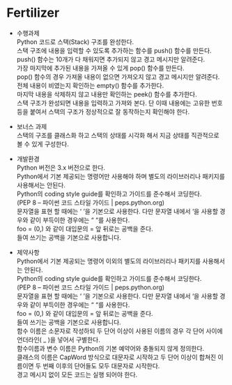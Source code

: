 # Fertilizer

* 수행과제<br />
Python 코드로 스택(Stack) 구조를 완성한다.<br />
스택 구조에 내용을 입력할 수 있도록 추가하는 함수를 push() 함수를 만든다.<br />
push() 함수는 10개가 다 채워지면 추가되지 않고 경고 메시지만 알려준다.<br />
가장 마지막에 추가된 내용을 가져올 수 있게 pop() 함수를 만든다.<br />
pop() 함수의 경우 가져올 내용이 없으면 가져오지 않고 경고 메시지만 알려준다.<br />
전체 내용이 비였는지 확인하는 empty() 함수를 추가한다.<br />
마지막 내용을 삭제하지 않고 내용만 확인하는 peek() 함수를 추가한다.<br />
스택 구조가 완성되면 내용을 입력하고 가져와 본다. 단 이때 내용에는 고유한 번호등을 붙여서 스택의 구조가 정상적으로 잘 동작하는지 확인해야 한다.<br />

* 보너스 과제<br />
스택의 구조를 클래스화 하고 스택의 상태를 시각화 해서 지금 상태를 직관적으로 볼 수 있게 구성한다.<br />

* 개발환경	<br />
Python 버전은 3.x 버전으로 한다.<br />
Python에서 기본 제공되는 명령어만 사용해야 하며 별도의 라이브러리나 패키지를 사용해서는 안된다.<br />
Python의 coding style guide를 확인하고 가이드를 준수해서 코딩한다.<br /> 
(PEP 8 – 파이썬 코드 스타일 가이드 | peps.python.org)<br />
문자열을 표현 할 때에는 ‘ ’을 기본으로 사용한다. 다만 문자열 내에서 ‘을 사용할 경우와 같이 부득이한 경우에는 “ “를 사용한다.<br />
foo = (0,) 와 같이 대입문의  = 앞 뒤로는 공백을 준다.<br />
들여 쓰기는 공백을 기본으로 사용합니다.<br />

* 제약사항<br />
Python에서 기본 제공되는 명령어 이외의 별도의 라이브러리나 패키지를 사용해서는 안된다.<br />
Python의 coding style guide를 확인하고 가이드를 준수해서 코딩한다. <br />
(PEP 8 – 파이썬 코드 스타일 가이드 | peps.python.org)<br />
문자열을 표현 할 때에는 ‘ ’을 기본으로 사용한다. 다만 문자열 내에서 ‘을 사용할 경우와 같이 부득이한 경우에는 “ “를 사용한다.<br />
foo = (0,) 와 같이 대입문의  = 앞 뒤로는 공백을 준다.<br />
들여 쓰기는 공백을 기본으로 사용합니다.<br />
함수 이름은 소문자로 작성하되 두 단어 이상이 사용된 이름의 경우 각 단어 사이에 언더라인( _ )을 넣어서 구별한다.<br />
함수이름과 변수 이름은 Python의 기본 예약어와 충돌되지 않게 정의한다.<br />
클래스의 이름은 CapWord 방식으로 대문자로 시작하고 두 단어 이상이 합쳐진 이름이면 두 번째 이후의 단어들도 모두 대문자로 시작한다.<br />
경고 메시지 없이 모든 코드는 실행 되어야 한다.
